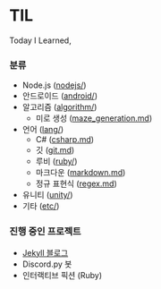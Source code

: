 # TIL

Today I Learned,

### 분류

* Node.js ([nodejs/](https://github.com/reverince/TIL/tree/master/nodejs))
* 안드로이드 ([android/](https://github.com/reverince/TIL/tree/master/android))
* 알고리즘 ([algorithm/](https://github.com/reverince/TIL/tree/master/algorithm))
  * 미로 생성 ([maze_generation.md](https://github.com/reverince/TIL/blob/master/algorithm/maze_generation.md))
* 언어 ([lang/](https://github.com/reverince/TIL/tree/master/lang))
  * C# ([csharp.md](https://github.com/reverince/TIL/blob/master/lang/csharp.md))
  * 깃 ([git.md](https://github.com/reverince/TIL/blob/master/lang/git.md))
  * 루비 ([ruby/](https://github.com/reverince/TIL/tree/master/lang/ruby))
  * 마크다운 ([markdown.md](https://github.com/reverince/TIL/blob/master/lang/markdown.md))
  * 정규 표현식 ([regex.md](https://github.com/reverince/TIL/blob/master/lang/regex.md))
* 유니티 ([unity/](https://github.com/reverince/TIL/tree/master/unity))
* 기타 ([etc/](https://github.com/reverince/TIL/tree/master/etc))

### 진행 중인 프로젝트

* [Jekyll 블로그](https://reverince.github.io)
* Discord.py 봇
* 인터랙티브 픽션 (Ruby)
